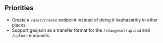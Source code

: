 ## Priorities

  - Create a `/user/create` endpoint instead of doing it haphazardly in other places.
  - Support geojson as a transfer format for the `/changeset/upload` and `/upload` endpoints.
